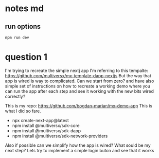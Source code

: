 # notes md

## run options
```bash
npm run dev
```

# question 1
I'm trying to recreate the simple nextj app 
I'm referring to this tempalte: https://github.com/multiversx/mx-template-dapp-nextjs
But the way that app is wired is way to complicated. Can we start from zero? and have also simple set of instructions on how to recreate a working demo where you can run the app after each step and see it working with the new bits wired correctly?

This is my repo: https://github.com/bogdan-marian/mx-demo-app
This is what I did so fare. 
- npx create-next-app@latest
- npm install @multiversx/sdk-core
- npm install @multiversx/sdk-dapp
- npm install @multiversx/sdk-network-providers

Also if possible can we simplify how the app is wired?
What sould be my next step? 
Lets try to implement a simple login buton and see that it works
